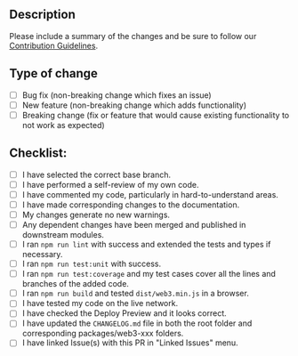 ## Description

Please include a summary of the changes and be sure to follow our [Contribution Guidelines](https://github.com/web3/web3.js/blob/4.x/.github/CONTRIBUTING.md).

<!--
Optional if an issue is fixed:
Fixes #(issue)
-->

## Type of change

<!-- Please delete options that are not relevant. -->

-   [ ] Bug fix (non-breaking change which fixes an issue)
-   [ ] New feature (non-breaking change which adds functionality)
-   [ ] Breaking change (fix or feature that would cause existing functionality to not work as expected)

## Checklist:

-   [ ] I have selected the correct base branch.
-   [ ] I have performed a self-review of my own code.
-   [ ] I have commented my code, particularly in hard-to-understand areas.
-   [ ] I have made corresponding changes to the documentation.
-   [ ] My changes generate no new warnings.
-   [ ] Any dependent changes have been merged and published in downstream modules.
-   [ ] I ran `npm run lint` with success and extended the tests and types if necessary.
-   [ ] I ran `npm run test:unit` with success.
-   [ ] I ran `npm run test:coverage` and my test cases cover all the lines and branches of the added code.
-   [ ] I ran `npm run build` and tested `dist/web3.min.js` in a browser.
-   [ ] I have tested my code on the live network.
-   [ ] I have checked the Deploy Preview and it looks correct.
-   [ ] I have updated the `CHANGELOG.md` file in both the root folder and corresponding packages/web3-xxx folders.
-   [ ] I have linked Issue(s) with this PR in "Linked Issues" menu.
